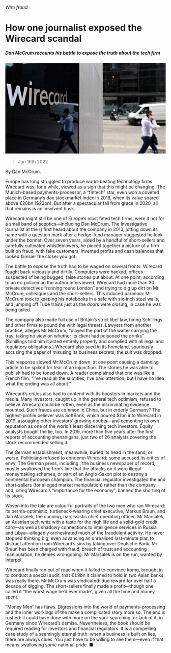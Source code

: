 ###### Wire fraud

# How one journalist exposed the Wirecard scandal 

##### Dan McCrum recounts his battle to expose the truth about the tech firm 

![image](images/20220618_CUP506.jpg) 

> Jun 16th 2022 

 By Dan McCrum. 

Europe has long struggled to produce world-beating technology firms. Wirecard was, for a while, viewed as a sign that this might be changing. The Munich-based payments-processor, a “fintech” star, even won a coveted place in Germany’s dax stockmarket index in 2018, when its value soared above €20bn ($23bn). But after a spectacular fall from grace in 2020, all that remains is an insolvent husk.

Wirecard might still be one of Europe’s most feted tech firms, were it not for a small band of sceptics—including Dan McCrum. The investigative journalist at the  () first heard about the company in 2013, jotting down its name with a question mark after a hedge-fund manager suggested he look under the bonnet. Over seven years, aided by a handful of short-sellers and carefully cultivated whistleblowers, he pieced together a picture of a firm built on fraud, with fake customers, invented profits and cash balances that looked flimsier the closer you got.

The battle to expose the truth had to be waged on several fronts. Wirecard fought back viciously and dirtily. Computers were hacked, offices suspected of being bugged, false stories put about. At one point, according to an ex-policeman the author interviewed, Wirecard had more than 30 private detectives “running round London” and trying to dig up dirt on Mr McCrum, colleagues and the short-sellers. This induced paranoia: Mr McCrum took to keeping his notebooks in a safe with six-inch steel walls, and jumping off Tube trains just as the doors were closing, in case he was being tailed.

The company also made full use of Britain’s strict libel law, hiring Schillings and other firms to pound the  with legal threats. Lawyers from another practice, alleges Mr McCrum, “played the part of the waiter carrying the tray, taking no view on whether its client had poisoned the drinks”. (Schillings told him it acted entirely properly and complied with all legal and regulatory obligations.) Wirecard also sued in its homeland, spuriously accusing the paper of misusing its business secrets; the suit was dropped.

This response slowed Mr McCrum down, at one point causing a damning article to be spiked for fear of an injunction. The stories he was able to publish had to be toned down. A reader complained that one was like a French film: “I’ve read all the subtitles, I’ve paid attention, but I have no idea what the ending was all about.”

Wirecard’s critics also had to contend with its boosters in markets and the media. Many investors, caught up in the general tech optimism, refused to believe Wirecard could be rotten, even as the incriminating evidence mounted. Such frauds are common in China, but in orderly Germany? The highest-profile believer was SoftBank, which poured $1bn into Wirecard in 2019, assuaging other investors’ growing doubts—and cementing its own reputation as one of the world’s least discerning tech investors. Equity analysts bought the lie, too. In 2019, more than five years after the first reports of accounting shenanigans, just two of 26 analysts covering the stock recommended selling it.

The German establishment, meanwhile, buried its head in the sand, or worse. Politicians refused to condemn Wirecard; some accused its critics of envy. The German press, including , the business newspaper of record, mostly swallowed the firm’s line that the attacks on it were illegal moneymaking schemes, or part of an Anglo-Saxon plot to destroy a continental European champion. The financial regulator investigated the  and short-sellers (for alleged market manipulation) rather than the company, and, citing Wirecard’s “importance for the economy”, banned the shorting of its stock.

Woven into the tale are colourful portraits of the two men who ran Wirecard: its perma-optimistic, turtleneck-wearing chief executive, Markus Braun, and Jan Marsalek, the cunning, narcissistic chief operating officer. Mr Marsalek, an Austrian tech whiz with a taste for the high life and a solid-gold credit card—as well as shadowy connections to intelligence services in Russia and Libya—allegedly orchestrated much of the fraudulent activity. He never stopped thinking big, even advancing an unrealised last-minute plan to distract attention from Wirecard’s sins by taking over Deutsche Bank. Mr Braun has been charged with fraud, breach of trust and accounting manipulation; he denies wrongdoing. Mr Marsalek is on the run, wanted by Interpol.

Wirecard finally ran out of road when it failed to convince kpmg, brought in to conduct a special audit, that €1.9bn it claimed to hold in two Asian banks was really there. Mr McCrum was vindicated: due reward for over half a decade of digging. The short-sellers finally made a profit—though one called it “the worst wage he’d ever made”, given all the time and money spent.

“Money Men” has flaws. Digressions into the world of payments-processing and the inner workings of the make a complicated story more so. The end is rushed: it could have done with more on the soul-searching, or lack of it, in Germany since Wirecard’s demise. Nevertheless, the book should be required reading for investors and financial regulators. It is a compelling case study of a seemingly eternal truth: when a business is built on lies, there are always clues. You just have to be willing to see them—even if that means swallowing some national pride. ■

